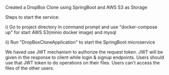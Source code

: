 Created a DropBox Clone using SpringBoot and AWS S3 as Storage

Steps to start the service:

 i) Go to project directory in command prompt and use "docker-compose up" for start AWS S3(minio docker image) and mysql
 
ii) Run "DropBoxCloneApplication" to start the SpringBoot microservice

We haved use JWT mechanism to authorize the request token. JWT will be given in the response to client while login & signup endpoints. Users should use that JWT token to do operations on their files. Users can't access the  
 files of the other users.
